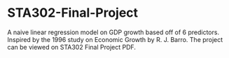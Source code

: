 # STA302-Final-Project
A naive linear regression model on GDP growth based off of 6 predictors. Inspired by the 1996 study on Economic Growth by R. J. Barro. The project can be viewed on STA302 Final Project PDF.
